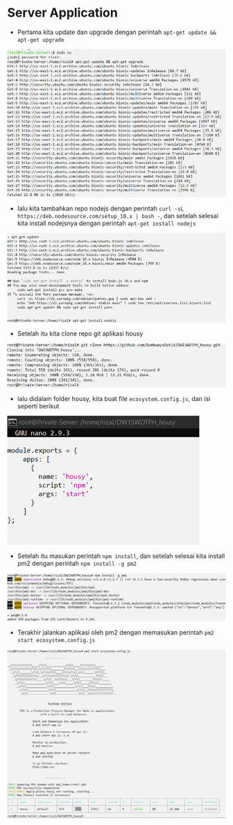 # Server Application

- Pertama kita update dan upgrade dengan perintah `apt-get update && apt-get upgrade`

![text](assets/01.PNG)

- lalu kita tambahkan repo nodejs dengan perintah `curl -sL https://deb.nodesource.com/setup_10.x | bash -`, dan setelah selesai kita install nodejsnya dengan perintah `apt-get install nodejs`

![text](assets/02.PNG)

- Setelah itu kita clone repo git aplikasi housy

![text](assets/03.PNG)

- lalu didalam folder housy, kita buat file `ecosystem.config.js`, dan isi seperti berikut

![text](assets/04.PNG)

- Setelah itu masukan perintah `npm install`, dan setelah selesai kita install pm2 dengan perintah `npm install -g pm2`

![text](assets/05.PNG)

- Terakhir jalankan aplikasi oleh pm2 dengan memasukan perintah `pm2 start ecosystem.config.js`

![text](assets/06.PNG)